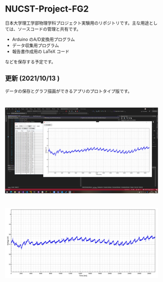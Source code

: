 # NUCST-Project-FG2
日本大学理工学部物理学科プロジェクト実験用のリポジトリです。主な用途としては、ソースコードの管理と共有です。

- Arduino のA/D変換用プログラム
- データ収集用プログラム
- 報告書作成用の LaTeX コード

などを保存する予定です。

## 更新 (2021/10/13 )
データの保存とグラフ描画ができるアプリのプロトタイプ版です。

</br>

![](Images/20211013/fig03.png)

</br>

![](Images/20211013/fig04.png)